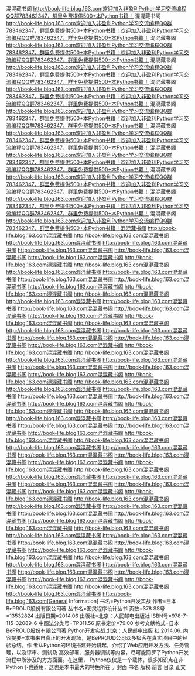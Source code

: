 混混藏书阁 http://book-life.blog.163.com欢迎加入非盈利Python学习交流编程QQ群783462347，群里免费提供500+本Python书籍！
混混藏书阁 http://book-life.blog.163.com欢迎加入非盈利Python学习交流编程QQ群783462347，群里免费提供500+本Python书籍！欢迎加入非盈利Python学习交流编程QQ群783462347，群里免费提供500+本Python书籍！
混混藏书阁 http://book-life.blog.163.com欢迎加入非盈利Python学习交流编程QQ群783462347，群里免费提供500+本Python书籍！欢迎加入非盈利Python学习交流编程QQ群783462347，群里免费提供500+本Python书籍！
混混藏书阁 http://book-life.blog.163.com欢迎加入非盈利Python学习交流编程QQ群783462347，群里免费提供500+本Python书籍！欢迎加入非盈利Python学习交流编程QQ群783462347，群里免费提供500+本Python书籍！
混混藏书阁 http://book-life.blog.163.com欢迎加入非盈利Python学习交流编程QQ群783462347，群里免费提供500+本Python书籍！欢迎加入非盈利Python学习交流编程QQ群783462347，群里免费提供500+本Python书籍！
混混藏书阁 http://book-life.blog.163.com欢迎加入非盈利Python学习交流编程QQ群783462347，群里免费提供500+本Python书籍！欢迎加入非盈利Python学习交流编程QQ群783462347，群里免费提供500+本Python书籍！
混混藏书阁 http://book-life.blog.163.com欢迎加入非盈利Python学习交流编程QQ群783462347，群里免费提供500+本Python书籍！欢迎加入非盈利Python学习交流编程QQ群783462347，群里免费提供500+本Python书籍！
混混藏书阁 http://book-life.blog.163.com欢迎加入非盈利Python学习交流编程QQ群783462347，群里免费提供500+本Python书籍！欢迎加入非盈利Python学习交流编程QQ群783462347，群里免费提供500+本Python书籍！
混混藏书阁 http://book-life.blog.163.com欢迎加入非盈利Python学习交流编程QQ群783462347，群里免费提供500+本Python书籍！欢迎加入非盈利Python学习交流编程QQ群783462347，群里免费提供500+本Python书籍！
混混藏书阁 http://book-life.blog.163.com欢迎加入非盈利Python学习交流编程QQ群783462347，群里免费提供500+本Python书籍！欢迎加入非盈利Python学习交流编程QQ群783462347，群里免费提供500+本Python书籍！
混混藏书阁 http://book-life.blog.163.com欢迎加入非盈利Python学习交流编程QQ群783462347，群里免费提供500+本Python书籍！混混藏书阁 http://book-life.blog.163.com混混藏书阁 http://book-life.blog.163.com混混藏书阁 http://book-life.blog.163.com混混藏书阁 http://book-life.blog.163.com混混藏书阁 http://book-life.blog.163.com混混藏书阁 http://book-life.blog.163.com混混藏书阁 http://book-life.blog.163.com混混藏书阁 http://book-life.blog.163.com混混藏书阁 http://book-life.blog.163.com混混藏书阁 http://book-life.blog.163.com混混藏书阁 http://book-life.blog.163.com混混藏书阁 http://book-life.blog.163.com混混藏书阁 http://book-life.blog.163.com混混藏书阁 http://book-life.blog.163.com混混藏书阁 http://book-life.blog.163.com混混藏书阁 http://book-life.blog.163.com混混藏书阁 http://book-life.blog.163.com混混藏书阁 http://book-life.blog.163.com混混藏书阁 http://book-life.blog.163.com混混藏书阁 http://book-life.blog.163.com混混藏书阁 http://book-life.blog.163.com混混藏书阁 http://book-life.blog.163.com混混藏书阁 http://book-life.blog.163.com混混藏书阁 http://book-life.blog.163.com混混藏书阁 http://book-life.blog.163.com混混藏书阁 http://book-life.blog.163.com混混藏书阁 http://book-life.blog.163.com混混藏书阁 http://book-life.blog.163.com混混藏书阁 http://book-life.blog.163.com混混藏书阁 http://book-life.blog.163.com混混藏书阁 http://book-life.blog.163.com混混藏书阁 http://book-life.blog.163.com混混藏书阁 http://book-life.blog.163.com混混藏书阁 http://book-life.blog.163.com混混藏书阁 http://book-life.blog.163.com混混藏书阁 http://book-life.blog.163.com混混藏书阁 http://book-life.blog.163.com混混藏书阁 http://book-life.blog.163.com混混藏书阁 http://book-life.blog.163.com混混藏书阁 http://book-life.blog.163.com混混藏书阁 http://book-life.blog.163.com混混藏书阁 http://book-life.blog.163.com混混藏书阁 http://book-life.blog.163.com混混藏书阁 http://book-life.blog.163.com混混藏书阁 http://book-life.blog.163.com混混藏书阁 http://book-life.blog.163.com混混藏书阁 http://book-life.blog.163.com混混藏书阁 http://book-life.blog.163.com混混藏书阁 http://book-life.blog.163.com混混藏书阁 http://book-life.blog.163.com混混藏书阁 http://book-life.blog.163.com混混藏书阁 http://book-life.blog.163.com混混藏书阁 http://book-life.blog.163.com混混藏书阁 http://book-life.blog.163.com混混藏书阁 http://book-life.blog.163.com混混藏书阁 http://book-life.blog.163.com混混藏书阁 http://book-life.blog.163.com混混藏书阁 http://book-life.blog.163.com混混藏书阁 http://book-life.blog.163.com混混藏书阁 http://book-life.blog.163.com混混藏书阁 http://book-life.blog.163.com混混藏书阁 http://book-life.blog.163.com混混藏书阁 http://book-life.blog.163.com混混藏书阁 http://book-life.blog.163.com混混藏书阁 http://book-life.blog.163.com混混藏书阁 http://book-life.blog.163.com混混藏书阁 http://book-life.blog.163.com混混藏书阁 http://book-life.blog.163.com混混藏书阁 http://book-life.blog.163.com混混藏书阁 http://book-life.blog.163.com混混藏书阁 http://book-life.blog.163.com混混藏书阁 http://book-life.blog.163.com混混藏书阁 http://book-life.blog.163.com混混藏书阁 http://book-life.blog.163.com混混藏书阁 http://book-life.blog.163.com混混藏书阁 http://book-life.blog.163.com混混藏书阁 http://book-life.blog.163.com混混藏书阁 http://book-life.blog.163.com混混藏书阁 http://book-life.blog.163.com混混藏书阁 http://book-life.blog.163.com混混藏书阁 http://book-life.blog.163.com混混藏书阁 http://book-life.blog.163.com混混藏书阁 http://book-life.blog.163.com混混藏书阁 http://book-life.blog.163.com混混藏书阁 http://book-life.blog.163.com混混藏书阁 http://book-life.blog.163.com混混藏书阁 http://book-life.blog.163.com混混藏书阁 http://book-life.blog.163.com[General Information]
书名=Python开发实战
作者=日本BePROUD股份有限公司著
丛书名=图灵程序设计丛书
页数=378
SS号=13532824
出版日期=2014.06
出版社=北京：人民邮电出版社
ISBN号=978-7-115-32089-6
中图法分类号=TP311.56
原书定价=79.00
参考文献格式=日本BePROUD股份有限公司著.Python开发实战.北京：人民邮电出版
社,2014.06.
内容提要=本书来自真正的开发现场，是BePROUD公司众多极客在真实项目中的经验总结。作
者从Python的环境搭建开始讲起，介绍了Web应用开发方法、任务管理，以及评审、测试及
高效部署、服务器调试等内容，尽可能网罗了Python开发流程中所涉及的方方面面。在这里，
Python仅仅是一个载体，很多知识点在非Python下也适用，这也是本书最大的特色所在
。封面
书名
版权
前言
目录
正文